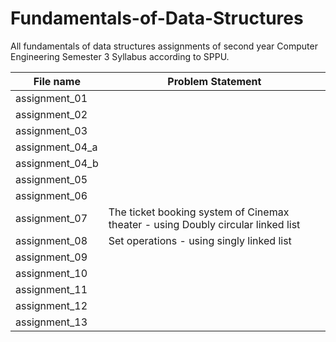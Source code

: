 # Fundamentals-of-Data-Structures

All fundamentals of data structures assignments of second year Computer Engineering Semester 3 Syllabus according to SPPU.

| File name | Problem Statement |
|-----|-----|
|assignment_01||
|assignment_02||
|assignment_03||
|assignment_04_a||
|assignment_04_b||
|assignment_05||
|assignment_06||
|assignment_07|The ticket booking system of Cinemax theater - using Doubly circular linked list|
|assignment_08|Set operations - using singly linked list|
|assignment_09||
|assignment_10||
|assignment_11||
|assignment_12||
|assignment_13||

